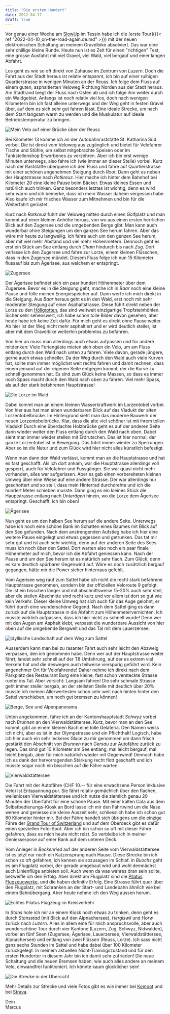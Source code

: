 ```yaml
---
title: "Die ersten Hundert"
date: 2022-04-17
draft: true
---
```


Vor genau einer Woche am [SlowUp](https://www.slowup.ch/) im Tessin habe ich die [erste Tour]({{< ref "2022-04-10_on-the-road-again.de.md" >}}) mit der neuen elektronischen Schaltung an meinem Gravelbike absolviert. Das war eine sehr chillige kleine Runde. Heute nun ist es Zeit für einen "richtigen" Test, eine grosse Ausfahrt mit viel Gravel, viel Wald, viel bergauf und einer langen Abfahrt.

Los geht es wie so oft direkt von Zuhause im Zentrum von *Luzern*. Doch die Fahrt aus der Stadt heraus ist relativ entspannt, ich bin auf einer ruihigen Quartierstrasse in wenigen Minuten an der Reuss. Ich folge dem Fluss auf einem guten, asphaltierten Veloweg Richtung Norden aus der Stadt heraus. Am Stadtrand biegt der Fluss nach Osten ab und ich folge ihm weiter durch ein Waldgebiet. Anfangs ist noch relativ viel los, doch nach wenigen Kilometern bin ich fast alleine unterwegs und der Weg geht in festen Gravel über, auf dem es sich sehr gut fahren lässt. Eine ideale Strecke, um nach dem Start langsam warm zu werden und die Muskulatur auf ideale Betriebstemperatur zu bringen.

![Mein Velo auf einer Brücke über der Reuss](/images/blog/2022-04-17_001.jpg)

Bei Kilometer 13 komme ich an der Autobahnraststätte St. Katharina Süd vorbei. Die ist direkt vom Veloweg aus zugänglich und bietet für Velofahrer Tische und Stühle, um selbst mitgebrachte Speisen oder im Tankstellenshop Erworbenes zu verzehren. Aber ich bin erst wenige Minuten unterwegs, also fahre ich (wie immer an dieser Stelle) vorbei. Kurz nach der Raststätte überquere ich den Fluss und fahre auf Quartierstrasse mit einer schönen angenehmen Steigung durch *Root*. Dann geht es neben der Hauptstrasse nach *Rotkreuz*. Hier mache ich hinter dem Bahnhof bei Kilometer 20 eine kleine Pause beim Bäcker. Etwas kleines Essen und natürlich auch trinken. Ganz besonders letztes ist wichtig, denn es wird sehr warm und ich bemerke, dass ich mein Wasser daheim vergessen habe. Also kaufe ich mir frisches Wasser zum Mitnehmen und bin für die Weiterfahrt gerüstet.

Kurz nach *Rotkreuz* führt der Veloweg mitten durch einen Golfplatz und man kommt auf einer kleinen Anhöhe heruas, von wo aus einen ersten herrlichen Blick auf den Zugersee und die umgebenden Berge gibt. Man kann auch wunderbar ohne Steigungen um den ganzen See herum fahren. Aber das wäre mir heute zu langweilig. Ich fahre auch um den genzen See herum, aber mit viel mehr Abstand und viel mehr Höhenmetern. Dennoch geht es erst ein Stück am See entlang durch *Cham* hindurch bis nach *Zug*. Dort verlasse ich den Zugersee und fahre zur Lorze, einem kleinen Flüsschen, dass in den Zugersee mündet. Diesem Fluss folge ich nun 15 Kilometer flussauf bis zum Ägerisee, aus welchem er entspringt.

![Zugersee](/images/blog/2022-04-17_002.jpg)

Der Ägerisee befindet sich ein paar hundert Höhenmeter über dem Zugersee. Bevor es in die Steigung geht, mache ich in *Baar* noch eine kleine Pause und fülle meinen Energiespeicher auf. Dann werfe ich mich direkt in die Steigung. Aus *Baar* heraus geht es in den Wald, erst noch mit sehr moderater Steigung auf einer Asphaltstrasse. Diese führt direkt neben der Lorze zu den [Höllgrotten](https://www.hoellgrotten.ch/), das sind weltweit einzigartige Tropfsteinhöhlen. Sicher sehr sehenswert, ich habe schon tolle Bilder davon gesehen, aber heute habe ich keine Zeit dafür. Für mich geht es direkt ohne Pause weiter. Ab hier ist der Weg nicht mehr asphaltiert und er wird deutlich steiler, ist aber mit dem Gravelbike weiterhin problemlos zu befahren.

Von hier an muss man allerdings auch etwas aufpassen und für andere mitdenken: Viele Feriengäste mieten sich oben ein Velo, um am Fluss entlang durch den Wald nach unten zu fahren. Viele davon, gerade jüngere, gerne auch etwas schneller. Da der Weg durch den Wald auch viele Kurven hat, sollte man immer möglichst weit rechts fahren und damit rechnen, dass einem jemand auf der eigenen Seite entgegen kommt, der die Kurve zu schnell genommen hat. Es sind zum Glück keine Massen, so dass es immer noch Spass macht durch den Wald nach oben zu fahren. Viel mehr Spass, als auf der stark befahrenen Hauptstrasse!

![Die Lorze im Wald](/images/blog/2022-04-17_003.jpg)

Dabei kommt man an einem kleinen Wasserkraftwerk im Lorzentobel vorbei. Von hier aus hat man einen wunderbaren Blick auf das Viadukt der alten Lorzentobelbrücke. Im Hintergrund sieht man das moderne Bauwerk der neuen Lorzentobelbrücke. Klar, dass die alte viel schöner ist mit ihrem tollen Viadukt! Durch eine überdachte Holzbrücke geht es auf der anderen Seite dann wieder weiter den Fluss entlang durch den Wald nach oben. Dabei sieht man immer wieder stellen mit Erdrutschen. Das ist hier normal, der ganze Lorzentobel ist in Bewegung. Das führt immer wieder zu Sperrungen. Aber so ist die Natur und zum Glück wird hier nicht alles künstlich befestigt.

Wenn man dann den Wald verlässt, kommt man an die Hauptstrasse und hat es fast geschafft. Als ich dort ankam, war die Hauptstrasse allerdings voll gesperrt, auch für Velofahrer und Fussgänger. Sie war quasi nicht mehr vorhanden, alles war aufgerissen. Aber es gab einen vorbereiteten kleinen Umweg über eine Wiese auf eine andere Strasse. Der war allerdings nur geschottert und so steil, dass mein Hinterrad durchdrehte und ich die hundert Meter schieben musste. Dann ging es ein kleines Stück die Hauptstrasse entlang nach *Unterägeri* hinein, wo die Lorze dem Ägerisee entspringt. Geschafft, ich bin oben!

![Ägerisee](/images/blog/2022-04-17_004.jpg)

Nun geht es um den halben See herum auf die andere Seite. Unterwegs habe ich noch eine schöne Bank im Schatten eines Baumes mit Blick auf den See gefunden. Nach dem anstrengenden Aufstieg habe ich hier eine weitere Pause eingelegt und etwas gegessen und getrunken. Das tat mir sehr gut und ist auch sehr wichtig, denn auf der anderen Seite des Sees muss ich noch über den Sattel. Dort warten also noch ein paar finale Höhenmeter auf mich, bevor ich die Abfahrt geniessen kann. Nach der Pause und um den See herum ist es natürlich sehr flach. Zum Glück, denn es kam deutlich spürbarer Gegenwind auf. Wäre es noch zusätzlich bergauf gegangen, hätte mir die Power sicher hintenraus gefehlt.

Vom Ägerisee weg rauf zum Sattel habe ich nicht die recht stark befahrene Hauptstrasse genommen, sondern bin der offiziellen Veloroute 9 gefolgt. Die ist ein bisschen länger und mit abschnittsweise 15-20% auch sehr steil, aber die steilen Abschnitte sind recht kurz und vor allem ist dort so gut wie kein Verkehr. Dieser kleine Umweg hat sich auch für das Auge gelohnt, er führt durch eine wunderschöne Gegend. Nach dem Sattel ging es dann zurück auf die Hauptstrasse in die Abfahrt zum Höhenmetervernichten. Ich musste wirklich aufpassen, dass ich hier nicht zu schnell wurde! Denn wer mit den Augen am Asphalt klebt, verpasst die wunderbare Aussicht von hier oben auf die umgebende Bergwelt und das Tal mit dem Lauerzersee.

![Idyllische Landschaft auf dem Weg zum Sattel](/images/blog/2022-04-17_005.jpg)

Ausserdem kann man bei zu rasanter Fahrt auch sehr leicht den Abzweig verpassen, den ich genommen habe. Denn wer auf der Hauptstrasse weiter fährt, landet sehr schnell auf der T8 Umfahrung, auf der es extrem viel Verkehr hat und die deswegen auch teilweise vierspurig geführt wird. Kein angenehmer Ort für Velofahrende! Daher nehme ich direkt nach dem Parkplatz des Restaurant Burg eine kleine, fast schon versteckte Strasse runter ins Tal. Aber vorsicht: Langsam fahren! Die sehr schmale Strasse geht immer steiler bergab, an der steilsten Stelle mit deutlich über 20% musste ich meinen Allerwertesten schon sehr weit nach hinten hinter den Sattel verschieben, um noch gut bremsen zu können!

![Berge, See und Alpenpanorama](/images/blog/2022-04-17_006.jpg)

Unten angekommen, fahre ich an der Kantonshauptstadt *Schwyz* vorbei nach *Brunnen* an den Vierwaldstättersee. Kurz, bevor man an den See kommt, gibt an einem kleinen Bach eine tolle Gelateria. Den Namen weiss ich nicht, aber es ist in der Olympstrasse und ein Pflichthalt! Logisch, habe ich hier auch ein sehr leckeres Glace zu mir genommen um dann frisch gestärkt den Abschnitt von *Brunnen* nach *Gersau* zur [Autofähre](https://www.autofaehre.ch/) zurück zu legen. Das sind gut 10 Kilometer am See entlang, mal leicht bergauf, mal leicht bergab, aber für mich natürlich wieder mit Gegenwind! Dennoch habe ich es dank der hervorragenden Stärkung recht flott geschafft und ich musste sogar noch ein bisschen auf die Fähre warten.

![Vierwaldstättersee](/images/blog/2022-04-17_007.jpg)

Die Fahrt mit der Autofähre (CHF 10.-- für eine erwachsene Person inklusive Velo) ist Entspannung pur. Sie fährt relativ gemächlich über den flachen, wellenlosen Vierwaldstättersee und ich nutze die ziemlich genau 20 Minuten der Überfahrt für eine schöne Pause. Mit einer kalten Cola aus dem Selbstbedienungs-Kiosk an Bord lasse ich mir den Fahrtwind um die Nase wehen und geniesse die kleine Auszeit sehr, schliesslich habe ich schon gut 80 Kilometer hinter mir. Bei der Fähre handelt sich übrigens um die einzige Fähre der [Grand Tour of Switzerland](https://grandtour.myswitzerland.com/) und auf dem Oberdeck gibt es dafür einen speziellen Foto-Spot. Aber ich bin schon so oft mit dieser Fähre gefahren, dass es mich heute nicht reizt. So verbleibe ich in meiner Geniesserpose auf einer Bank auf dem unteren Deck.

Vom Anleger in *Beckenried* auf der anderen Seite vom Vierwaldstättersee ist es jetzt nur noch ein Katzensprung nach Hause. Diese Strecke bin ich schon so oft gefahren, ich kennen sie sozusagen im Schlaf. in *Buochs* geht es am Flugplatz vorbei, der gerade umgebaut wird und wohl demnächst auch Linienflüge anbieten soll. Auch wenn da was wahres dran sein sollte, bezweifle ich den Erfolg. Aber direkt am Flugplatz sind die [Pilatus Flugzeugwerke](https://www.pilatus-aircraft.com/), und die haben definitiv Erfolg. Eine Strasse führt quer über den Flugplatz, mit Schranken an der Start- und Landebahn ähnlich wie bei einem Bahnübergang. Aber heute nehme ich den Weg aussen herum.

![Echtes Pilatus Flugzeug im Kreisverkehr](/images/blog/2022-04-17_008.jpg)

In *Stans* hole ich mir an einem Kiosk noch etwas zu trinken, denn geht es durch *Stansstad* (mit Blick auf den Alpnachersee), *Hergiswil* und *Horw* zurück nach *Luzern*. Alles in allem eine für mich anspruchsvolle, aber auch wunderschöne Tour durch vier Kantone (Luzern, Zug, Schwyz, Nidwalden), vorbei an fünf Seen (Zugersee, Ägerisee, Lauerzersee, Vierwaldstättersee, Alpnachersee) und entlang von zwei Flüssen (Reuss, Lorze). Ich sass nicht ganz sechs Stunden im Sattel und habe dabei über 100 Kilometer zurückgelegt. In meinem aktuellen Nicht-Trainingszustand und für den ersten Hunderter in diesem Jahr bin ich damit sehr zufrieden! Die neue Schaltung und die neuen Bremsen haben, wie auch alles andere an meinem Velo, einwandfrei funktioniert. Ich könnte kaum glücklicher sein!

![Die Strecke in der Übersicht](/images/blog/2022-04-17_komoot.png)

Mehr Details zur Strecke und viele Fotos gibt es wie immer bei [Komoot](https://www.komoot.de/tour/740691009/zoom) und bei [Strava](https://www.strava.com/activities/6998174111).

Dein  
Marcus
